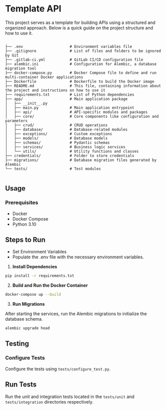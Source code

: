 # Template API

This project serves as a template for building APIs using a structured and organized approach. Below is a quick guide on the project structure and how to use it.

```plaintext

├── .env                     # Environment variables file
├── .gitignore               # List of files and folders to be ignored by Git
├── .gitlab-ci.yml           # GitLab CI/CD configuration file
├── alembic.ini              # Configuration for Alembic, a database migration tool
├── docker-compose.py        # Docker Compose file to define and run multi-container Docker applications
├── Dockerfile               # Dockerfile to build the Docker image
├── README.md                # This file, containing information about the project and instructions on how to use it
├── requirements.txt         # List of Python dependencies
├── app/                     # Main application package
│   ├── __init__.py          
│   ├── main.py              # Main application entrypoint
│   ├── api/                 # API-specific modules and packages
│   ├── core/                # Core components like configuration and parameters
│   ├── crud/                # CRUD operations
│   ├── database/            # Database-related modules
│   ├── exceptions/          # Custom exceptions
│   ├── models/              # Database models
│   ├── schemas/             # Pydantic schemas
│   ├── services/            # Business logic services
│   └── utils/               # Utility functions and classes
├── credentials/             # Folder to store credentials
├── migrations/              # Database migration files generated by Alembic
└── tests/                   # Test modules


```


## Usage
### Prerequisites
- Docker
- Docker Compose
- Python 3.10

## Steps to Run
- Set Environment Variables
- Populate the .env file with the necessary environment variables.

1. **Install Dependencies**

```sh
pip install -r requirements.txt
```
2. **Build and Run the Docker Container**

```sh
docker-compose up --build
```

3. **Run Migrations**

After starting the services, run the Alembic migrations to initialize the database schema.

```sh
alembic upgrade head
```

## Testing
### Configure Tests

Configure the tests using ``tests/configure_test.py``.

## Run Tests

Run the unit and integration tests located in the ``tests/unit`` and ``tests/integration`` directories respectively.

